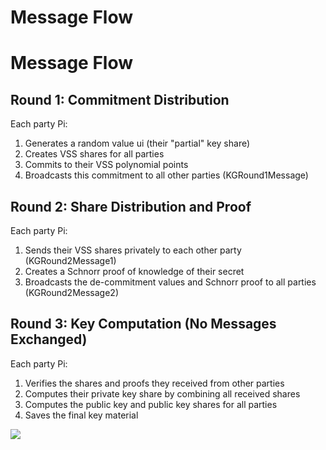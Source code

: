# Message Flow

# **Message Flow**

## Round 1: Commitment Distribution

Each party Pi:

1. Generates a random value ui (their "partial" key share)
2. Creates VSS shares for all parties
3. Commits to their VSS polynomial points
4. Broadcasts this commitment to all other parties (KGRound1Message)

##   

## Round 2: Share Distribution and Proof

Each party Pi:

1. Sends their VSS shares privately to each other party (KGRound2Message1)
2. Creates a Schnorr proof of knowledge of their secret
3. Broadcasts the de-commitment values and Schnorr proof to all parties (KGRound2Message2)

##   

## Round 3: Key Computation (No Messages Exchanged)

Each party Pi:

1. Verifies the shares and proofs they received from other parties
2. Computes their private key share by combining all received shares
3. Computes the public key and public key shares for all parties
4. Saves the final key material

![](https://t9018252776.p.clickup-attachments.com/t9018252776/2b18638d-727a-48cb-93da-cd2d0883b1b7/image.png)